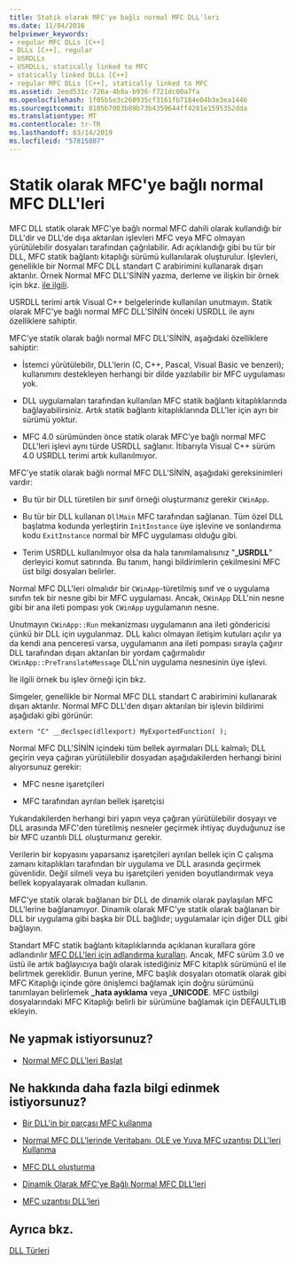 ```yaml
---
title: Statik olarak MFC'ye bağlı normal MFC DLL'leri
ms.date: 11/04/2016
helpviewer_keywords:
- regular MFC DLLs [C++]
- DLLs [C++], regular
- USRDLLs
- USRDLLs, statically linked to MFC
- statically linked DLLs [C++]
- regular MFC DLLs [C++], statically linked to MFC
ms.assetid: 2eed531c-726a-4b8a-b936-f721dc00a7fa
ms.openlocfilehash: 1f05b5e3c268935cf3161fb7184e04b3e3ea1446
ms.sourcegitcommit: 8105b7003b89b73b4359644ff4281e1595352dda
ms.translationtype: MT
ms.contentlocale: tr-TR
ms.lasthandoff: 03/14/2019
ms.locfileid: "57815807"
---
```

# <a name="regular-mfc-dlls-statically-linked-to-mfc"></a>Statik olarak MFC'ye bağlı normal MFC DLL'leri

MFC DLL statik olarak MFC'ye bağlı normal MFC dahili olarak kullandığı bir DLL'dir ve DLL'de dışa aktarılan işlevleri MFC veya MFC olmayan yürütülebilir dosyaları tarafından çağrılabilir. Adı açıklandığı gibi bu tür bir DLL, MFC statik bağlantı kitaplığı sürümü kullanılarak oluşturulur. İşlevleri, genellikle bir Normal MFC DLL standart C arabirimini kullanarak dışarı aktarılır. Örnek Normal MFC DLL'SİNİN yazma, derleme ve ilişkin bir örnek için bkz. [ile ilgili](https://github.com/Microsoft/VCSamples/tree/master/VC2010Samples/MFC/advanced/DllScreenCap).

USRDLL terimi artık Visual C++ belgelerinde kullanılan unutmayın. Statik olarak MFC'ye bağlı normal MFC DLL'SİNİN önceki USRDLL ile aynı özelliklere sahiptir.

MFC'ye statik olarak bağlı normal MFC DLL'SİNİN, aşağıdaki özelliklere sahiptir:

- İstemci yürütülebilir, DLL'lerin (C, C++, Pascal, Visual Basic ve benzeri); kullanımını destekleyen herhangi bir dilde yazılabilir bir MFC uygulaması yok.

- DLL uygulamaları tarafından kullanılan MFC statik bağlantı kitaplıklarında bağlayabilirsiniz. Artık statik bağlantı kitaplıklarında DLL'ler için ayrı bir sürümü yoktur.

- MFC 4.0 sürümünden önce statik olarak MFC'ye bağlı normal MFC DLL'leri işlevi aynı türde USRDLL sağlanır. İtibarıyla Visual C++ sürüm 4.0 USRDLL terimi artık kullanılmıyor.

MFC'ye statik olarak bağlı normal MFC DLL'SİNİN, aşağıdaki gereksinimleri vardır:

- Bu tür bir DLL türetilen bir sınıf örneği oluşturmanız gerekir `CWinApp`.

- Bu tür bir DLL kullanan `DllMain` MFC tarafından sağlanan. Tüm özel DLL başlatma kodunda yerleştirin `InitInstance` üye işlevine ve sonlandırma kodu `ExitInstance` normal bir MFC uygulaması olduğu gibi.

- Terim USRDLL kullanılmıyor olsa da hala tanımlamalısınız "**_USRDLL**" derleyici komut satırında. Bu tanım, hangi bildirimlerin çekilmesini MFC üst bilgi dosyaları belirler.

Normal MFC DLL'leri olmalıdır bir `CWinApp`-türetilmiş sınıf ve o uygulama sınıfın tek bir nesne gibi bir MFC uygulaması. Ancak, `CWinApp` DLL'nin nesne gibi bir ana ileti pompası yok `CWinApp` uygulamanın nesne.

Unutmayın `CWinApp::Run` mekanizması uygulamanın ana ileti göndericisi çünkü bir DLL için uygulanmaz. DLL kalıcı olmayan iletişim kutuları açılır ya da kendi ana penceresi varsa, uygulamanın ana ileti pompası sırayla çağırır DLL tarafından dışarı aktarılan bir yordam çağırmalıdır `CWinApp::PreTranslateMessage` DLL'nin uygulama nesnesinin üye işlevi.

İle ilgili örnek bu işlev örneği için bkz.

Simgeler, genellikle bir Normal MFC DLL standart C arabirimini kullanarak dışarı aktarılır. Normal MFC DLL'den dışarı aktarılan bir işlevin bildirimi aşağıdaki gibi görünür:

```
extern "C" __declspec(dllexport) MyExportedFunction( );
```

Normal MFC DLL'SİNİN içindeki tüm bellek ayırmaları DLL kalmalı; DLL geçirin veya çağıran yürütülebilir dosyadan aşağıdakilerden herhangi birini alıyorsunuz gerekir:

- MFC nesne işaretçileri

- MFC tarafından ayrılan bellek işaretçisi

Yukarıdakilerden herhangi biri yapın veya çağıran yürütülebilir dosyayı ve DLL arasında MFC'den türetilmiş nesneler geçirmek ihtiyaç duyduğunuz ise bir MFC uzantılı DLL oluşturmanız gerekir.

Verilerin bir kopyasını yaparsanız işaretçileri ayrılan bellek için C çalışma zamanı kitaplıkları tarafından bir uygulama ve DLL arasında geçirmek güvenlidir. Değil silmeli veya bu işaretçileri yeniden boyutlandırmak veya bellek kopyalayarak olmadan kullanın.

MFC'ye statik olarak bağlanan bir DLL de dinamik olarak paylaşılan MFC DLL'lerine bağlanamıyor. Dinamik olarak MFC'ye statik olarak bağlanan bir DLL bir uygulama gibi başka bir DLL bağlıdır; uygulamalar için diğer DLL gibi bağlayın.

Standart MFC statik bağlantı kitaplıklarında açıklanan kurallara göre adlandırılır [MFC DLL'leri için adlandırma kuralları](../mfc/mfc-library-versions.md#mfc-static-library-naming-conventions). Ancak, MFC sürüm 3.0 ve üstü ile artık bağlayıcıya bağlı olarak istediğiniz MFC kitaplık sürümünü el ile belirtmek gereklidir. Bunun yerine, MFC başlık dosyaları otomatik olarak gibi MFC Kitaplığı içinde göre önişlemci bağlamak için doğru sürümünü tanımlayan belirlemek  **\_hata ayıklama** veya **_UNICODE**. MFC üstbilgi dosyalarındaki MFC Kitaplığı belirli bir sürümüne bağlamak için DEFAULTLIB ekleyin.

## <a name="what-do-you-want-to-do"></a>Ne yapmak istiyorsunuz?

- [Normal MFC DLL'leri Başlat](run-time-library-behavior.md#initializing-regular-dlls)

## <a name="what-do-you-want-to-know-more-about"></a>Ne hakkında daha fazla bilgi edinmek istiyorsunuz?

- [Bir DLL'in bir parçası MFC kullanma](../mfc/tn011-using-mfc-as-part-of-a-dll.md)

- [Normal MFC DLL'lerinde Veritabanı, OLE ve Yuva MFC uzantısı DLL'leri Kullanma](using-database-ole-and-sockets-extension-dlls-in-regular-dlls.md)

- [MFC DLL oluşturma](../mfc/reference/mfc-dll-wizard.md)

- [Dinamik Olarak MFC'ye Bağlı Normal MFC DLL'leri](regular-dlls-dynamically-linked-to-mfc.md)

- [MFC uzantısı DLL’leri](extension-dlls-overview.md)

## <a name="see-also"></a>Ayrıca bkz.

[DLL Türleri](kinds-of-dlls.md)
